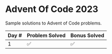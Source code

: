 # Advent Of Code 2023
Sample solutions to Advent of Code problems.

Day # | Problem Solved | Bonus Solved
---|---|---
1|✅|✅
